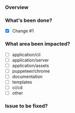 ### Overview

<!-- Small description about the change -->

### What's been done?

- [x] Change #1

<!-- eg:
- [x] Updated server
- [x] Bumped package
- [x] Resolved a security issue
      -->

### What area been impacted?

- [ ] application/cli
- [ ] application/server
- [ ] application/assets
- [ ] puppeteer/chrome
- [ ] documentation
- [ ] templates
- [ ] ci/cd
- [ ] other

### Issue to be fixed?

<!-- Tag the issue id here -->
<!-- #<issue id> -->
